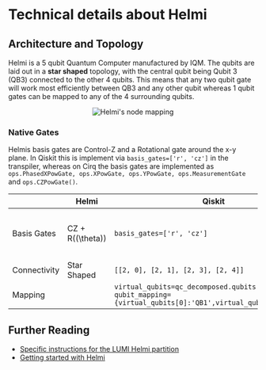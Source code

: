 # Technical details about Helmi

## Architecture and Topology

Helmi is a 5 qubit Quantum Computer manufactured by IQM. The qubits are laid out in a **star shaped** topology, with the central qubit being Qubit 3 (QB3) connected to the other 4 qubits. This means that any two qubit gate will work most efficiently between QB3 and any other qubit whereas 1 qubit gates can be mapped to any of the 4 surrounding qubits. 

<p align="center">
    <img src="../../../img/helmi_mapping.png" alt="Helmi's node mapping">
</p>


### Native Gates

Helmis basis gates are Control-Z and a Rotational gate around the x-y plane. In Qiskit this is implement via `basis_gates=['r', 'cz']` in the transpiler, whereas on Cirq the basis gates are implemented as `ops.PhasedXPowGate, ops.XPowGate, ops.YPowGate, ops.MeasurementGate` and `ops.CZPowGate()`. 


|   | Helmi     | Qiskit    | Cirq  |
|---    |---    |---    |---    |
| Basis Gates   | CZ + R(\(\theta\))     | `basis_gates=['r', 'cz']`     | `NATIVE_GATES = (ops.PhasedXPowGate, ops.XPowGate, ops.YPowGate, ops.MeasurementGate)`<br>`NATIVE_GATE_INSTANCES = (ops.CZPowGate())`     |
| Connectivity  | Star Shaped   | `[[2, 0], [2, 1], [2, 3], [2, 4]]`    | `({1, 3}, {2, 3}, {4, 3}, {5, 3})`    |
| Mapping   |   | `virtual_qubits=qc_decomposed.qubits`<br>`qubit_mapping={virtual_qubits[0]:'QB1',virtual_qubits[1]:'QB3'}`    | Dictionary `qubit_mapping={'Alice':'QB1','Bob':'QB3'}`    |



## Further Reading

* [Specific instructions for the LUMI Helmi partition](../helmi_accounts/)
* [Getting started with Helmi](../helmi_quick/)

<!-- ## Acessing Helmi via LUMI




The Helmi software stack provides some useful tools in mapping programs to this specific topology. [For more details see "Running on Helmi"](../running-on-helmi/).  


 -->



